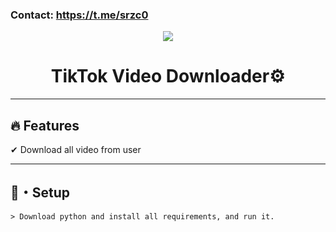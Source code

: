 ﻿### Contact: https://t.me/srzc0

<p align="center"> 
  <kbd>
<img src="https://cdn.discordapp.com/attachments/979841729538687017/980559718730833950/tiktok-loddgo-3.png"></img>
  </kbd>
</p>

<h1 align="center">
  TikTok Video Downloader⚙
</h1>

---

## :fire: Features

✔ Download all video from user

---

## 🚀・Setup

```sh-session
> Download python and install all requirements, and run it.
```
